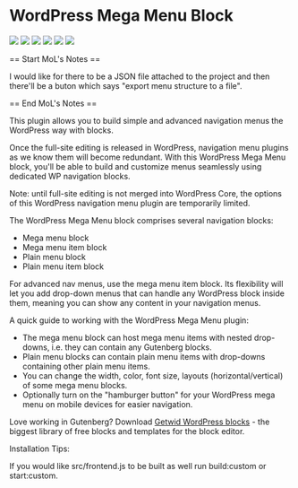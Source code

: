 # WordPress Mega Menu Block

![](https://img.shields.io/wordpress/plugin/v/getwid-megamenu)
![](https://img.shields.io/wordpress/plugin/wp-version/getwid-megamenu)
![](https://img.shields.io/wordpress/plugin/dd/getwid-megamenu)
![](https://img.shields.io/wordpress/plugin/installs/getwid-megamenu)
![](https://img.shields.io/wordpress/plugin/rating/getwid-megamenu)
![](https://img.shields.io/badge/license-GPL--2.0%2B-blue.svg?style=flat)


== Start MoL's Notes ==

I would like for there to be a JSON file attached to the project and then there'll be a buton
which says "export menu structure to a file". 





== End MoL's Notes == 






This plugin allows you to build simple and advanced navigation menus the WordPress way with blocks.

Once the full-site editing is released in WordPress, navigation menu plugins as we know them will become redundant. With this WordPress Mega Menu block, you'll be able to build and customize menus seamlessly using dedicated WP navigation blocks.

Note: until full-site editing is not merged into WordPress Core, the options of this WordPress navigation menu plugin are temporarily limited. 

The WordPress Mega Menu block comprises several navigation blocks:

* Mega menu block
* Mega menu item block
* Plain menu block
* Plain menu item block

For advanced nav menus, use the mega menu item block. Its flexibility will let you add drop-down menus that can handle any WordPress block inside them, meaning you can show any content in your navigation menus.

A quick guide to working with the WordPress Mega Menu plugin:

* The mega menu block can host mega menu items with nested drop-downs, i.e. they can contain any Gutenberg blocks.
* Plain menu blocks can contain plain menu items with drop-downs containing other plain menu items.
* You can change the width, color, font size, layouts (horizontal/vertical) of some mega menu blocks.
* Optionally turn on the "hamburger button" for your WordPress mega menu on mobile devices for easier navigation.

Love working in Gutenberg? Download [Getwid WordPress blocks](https://wordpress.org/plugins/getwid/) - the biggest library of free blocks and templates for the block editor.


Installation Tips:

If you would like src/frontend.js to be built as well run build:custom or start:custom.
